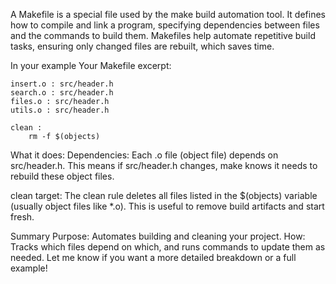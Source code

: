 A Makefile is a special file used by the make build automation tool. It defines how to compile and link a program, specifying dependencies between files and the commands to build them. Makefiles help automate repetitive build tasks, ensuring only changed files are rebuilt, which saves time.

In your example
Your Makefile excerpt:

```
insert.o : src/header.h
search.o : src/header.h
files.o : src/header.h
utils.o : src/header.h

clean :
    rm -f $(objects)
```

What it does:
Dependencies:
Each .o file (object file) depends on src/header.h. This means if src/header.h changes, make knows it needs to rebuild these object files.

clean target:
The clean rule deletes all files listed in the $(objects) variable (usually object files like *.o). This is useful to remove build artifacts and start fresh.

Summary
Purpose: Automates building and cleaning your project.
How: Tracks which files depend on which, and runs commands to update them as needed.
Let me know if you want a more detailed breakdown or a full example!
